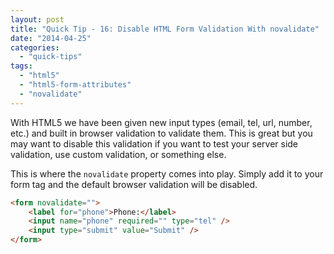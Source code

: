 ```yaml
---
layout: post
title: "Quick Tip - 16: Disable HTML Form Validation With novalidate"
date: "2014-04-25"
categories: 
  - "quick-tips"
tags: 
  - "html5"
  - "html5-form-attributes"
  - "novalidate"
---
```


<p class="intro"><span class="dropcap">W</span>ith HTML5 we have been given new input types (email, tel, url, number, etc.) and built in browser validation to validate them. This is great but you may want to disable this validation if you want to test your server side validation, use custom validation, or something else.</p>

This is where the `novalidate` property comes into play. Simply add it to your form tag and the default browser validation will be disabled.

```html
<form novalidate="">
    <label for="phone">Phone:</label> 
    <input name="phone" required="" type="tel" /> 
    <input type="submit" value="Submit" />
</form>
```
